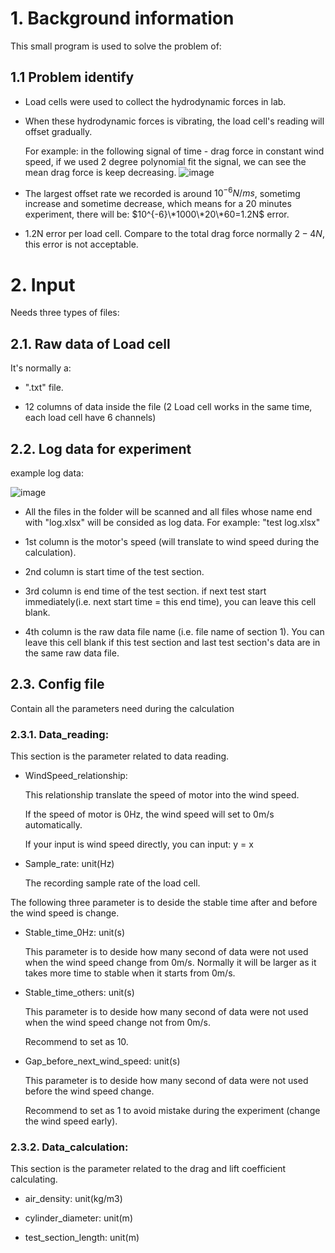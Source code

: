 # 1. Background information

This small program is used to solve the problem of:

## 1.1 Problem identify

- Load cells were used to collect the hydrodynamic forces in lab.
- When these hydrodynamic forces is vibrating, the load cell's reading will offset gradually.

    For example: in the following signal of time - drag force in constant wind speed, if we used 2 degree polynomial fit the signal, we can see the mean drag force is keep decreasing.
![image](https://github.com/user-attachments/assets/7a0139c6-d2c0-491b-8d8e-586f61dcc338)

  
- The largest offset rate we recorded is around $10^{-6} N/ms$, sometimg increase and sometime decrease, which means for a 20 minutes experiment, there will be: $10^{-6}\*1000\*20\*60=1.2N$ error.
- 1.2N error per load cell. Compare to the total drag force normally $2-4N$, this error is not acceptable.


# 2. Input
Needs three types of files:
## 2.1. Raw data of Load cell

It's normally a:
- ".txt" file.

- 12 columns of data inside the file (2 Load cell works in the same time, each load cell have 6 channels) 

## 2.2. Log data for experiment 
example log data:

![image](https://github.com/user-attachments/assets/7c6b0972-695f-4132-a9fd-1a6565bb704c)

- All the files in the folder will be scanned and all files whose name end with "log.xlsx" will be consided as log data. For example: "test log.xlsx"

- 1st column is the motor's speed (will translate to wind speed during the calculation).

- 2nd column is start time of the test section.

- 3rd column is end time of the test section. if next test start immediately(i.e. next start time = this end time), you can leave this cell blank.

- 4th column is the raw data file name (i.e. file name of section 1). You can leave this cell blank if this test section and last test section's data are in the same raw data file.

## 2.3. Config file
Contain all the parameters need during the calculation

### 2.3.1. Data_reading:
This section is the parameter related to data reading.

- WindSpeed_relationship: 

  This relationship translate the speed of motor into the wind speed. 
  
  If the speed of motor is 0Hz, the wind speed will set to 0m/s automatically.

  If your input is wind speed directly, you can input: y = x


- Sample_rate: unit(Hz)

  The recording sample rate of the load cell.


The following three parameter is to deside the stable time after and before the wind speed is change.

- Stable_time_0Hz: unit(s)

  This parameter is to deside how many second of data were not used when the wind speed change from 0m/s. Normally it will be larger as it takes more time to stable when it starts from 0m/s.


- Stable_time_others: unit(s)

  This parameter is to deside how many second of data were not used when the wind speed change not from 0m/s.

  Recommend to set as 10.


- Gap_before_next_wind_speed: unit(s)

  This parameter is to deside how many second of data were not used before the wind speed change. 

  Recommend to set as 1 to avoid mistake during the experiment (change the wind speed early).

### 2.3.2. Data_calculation:
This section is the parameter related to the drag and lift coefficient calculating.

- air_density: unit(kg/m3)

- cylinder_diameter: unit(m)

- test_section_length: unit(m)
